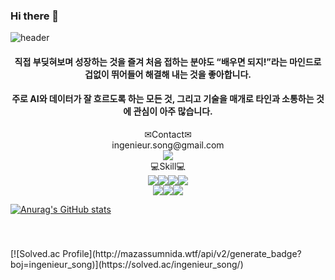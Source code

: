 ### Hi there 👋

<!--
**IngenieurSong/IngenieurSong** is a ✨ _special_ ✨ repository because its `README.md` (this file) appears on your GitHub profile.

Here are some ideas to get you started:

- 🔭 I’m currently working on ...
- 🌱 I’m currently learning ...
- 👯 I’m looking to collaborate on ...
- 🤔 I’m looking for help with ...
- 💬 Ask me about ...
- 📫 How to reach me: ...
- 😄 Pronouns: ...
- ⚡ Fun fact: ...
-->

![header](https://capsule-render.vercel.app/api?type=waving&color=0055FF&height=250&section=header&text=Suin%20Song&fontSize=70&fontColor=FFFFFF&fontAlignY=40)
  
<div align=center><h4>직접 부딪혀보며 성장하는 것을 즐겨 처음 접하는 분야도 “배우면 되지!”라는 마인드로 겁없이 뛰어들어 해결해 내는 것을 좋아합니다.</h4></div>
<div align=center><h4>주로 AI와 데이터가 잘 흐르도록 하는 모든 것, 그리고 기술을 매개로 타인과 소통하는 것에 관심이 아주 많습니다.</h4></div>
  
<div align=center>✉Contact✉</div>  
<div align=center>ingenieur.song@gmail.com</div>  
<div align=center><a href="https://it-is-my-life.tistory.com/" target="_blank"><img src="https://img.shields.io/badge/Tistory-000000?style=flat-square&logo=Tistory&logoColor=white"/></a></div>
  
  
  
  
  
<div align=center>💻Skill💻</div>  
<div align=center><img src="https://img.shields.io/badge/TensorFlow-FF6F00?style=flat-square&logo=TensorFlow&logoColor=white"/><img src="https://img.shields.io/badge/PyTorch-EE4C2C?style=flat-square&logo=PyTorch&logoColor=white"/><img src="https://img.shields.io/badge/Python-3776AB?style=flat-square&logo=Python&logoColor=white"/><img src="https://img.shields.io/badge/Airflow-017CEE?style=flat-square&logo=Apache Airflow&logoColor=white"/></div>
<div align=center><img src="https://img.shields.io/badge/PostgreSQL-4169E1?style=flat-square&logo=PostgreSQL&logoColor=white"/><img src="https://img.shields.io/badge/MySQL-4479A1?style=flat-square&logo=MySQL&logoColor=white"/><img src="https://img.shields.io/badge/Docker-2496ED?style=flat-square&logo=Docker&logoColor=white"/></div>
  
  
  
  
  
[![Anurag's GitHub stats](https://github-readme-stats.vercel.app/api?username=IngenieurSong&show_icons=ture&theme-radical)](https://github.com/anuraghazra/github-readme-stats)
<div style="padding:20px;"></div>
[![Solved.ac Profile](http://mazassumnida.wtf/api/v2/generate_badge?boj=ingenieur_song)](https://solved.ac/ingenieur_song/)
